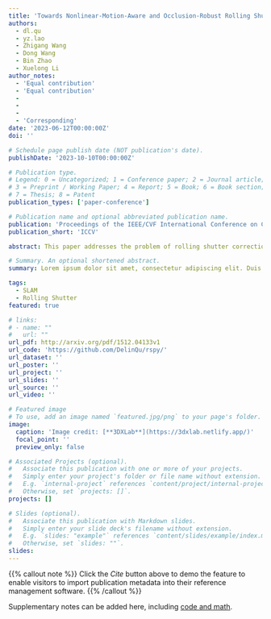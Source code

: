 ```yaml
---
title: 'Towards Nonlinear-Motion-Aware and Occlusion-Robust Rolling Shutter Correction'
authors:
  - dl.qu
  - yz.lao
  - Zhigang Wang
  - Dong Wang
  - Bin Zhao
  - Xuelong Li
author_notes:
  - 'Equal contribution'
  - 'Equal contribution'
  -
  -
  - 
  - 'Corresponding'
date: '2023-06-12T00:00:00Z'
doi: ''

# Schedule page publish date (NOT publication's date).
publishDate: '2023-10-10T00:00:00Z'

# Publication type.
# Legend: 0 = Uncategorized; 1 = Conference paper; 2 = Journal article;
# 3 = Preprint / Working Paper; 4 = Report; 5 = Book; 6 = Book section;
# 7 = Thesis; 8 = Patent
publication_types: ['paper-conference']

# Publication name and optional abbreviated publication name.
publication: 'Proceedings of the IEEE/CVF International Conference on Computer Vision (ICCV)'
publication_short: 'ICCV'

abstract: This paper addresses the problem of rolling shutter correction in complex nonlinear and dynamic scenes with extreme occlusion. Existing methods suffer from two main drawbacks. Firstly, they face challenges in estimating the accurate correction field due to the uniform velocity assumption, leading to significant image correction errors under complex motion. Secondly, the drastic occlusion in dynamic scenes prevents current solutions from achieving better image quality because of the inherent difficulties in aligning and aggregating multiple frames. To tackle these challenges, we model the curvilinear trajectory of pixels analytically and propose a geometry-based Quadratic Rolling Shutter (QRS) motion solver, which precisely estimates the high-order correction field of individual pixels. Besides, to reconstruct high-quality occlusion frames in dynamic scenes, we present a 3D video architecture that effectively Aligns and Aggregates multi-frame context, namely, RSA2-Net. We evaluate our method across a broad range of cameras and video sequences, demonstrating its significant superiority. Specifically, our method surpasses the state-of-the-art by +4.98, +0.77, and +4.33 of PSNR on Carla-RS, Fastec-RS, and BS-RSC datasets, respectively. Code is available at [https://github.com/DelinQu/qrsc](https://github.com/DelinQu/qrsc/).

# Summary. An optional shortened abstract.
summary: Lorem ipsum dolor sit amet, consectetur adipiscing elit. Duis posuere tellus ac convallis placerat. Proin tincidunt magna sed ex sollicitudin condimentum.

tags:
  - SLAM
  - Rolling Shutter
featured: true

# links:
# - name: ""
#   url: ""
url_pdf: http://arxiv.org/pdf/1512.04133v1
url_code: 'https://github.com/DelinQu/rspy/'
url_dataset: ''
url_poster: ''
url_project: ''
url_slides: ''
url_source: ''
url_video: ''

# Featured image
# To use, add an image named `featured.jpg/png` to your page's folder.
image:
  caption: 'Image credit: [**3DXLab**](https://3dxlab.netlify.app/)'
  focal_point: ''
  preview_only: false

# Associated Projects (optional).
#   Associate this publication with one or more of your projects.
#   Simply enter your project's folder or file name without extension.
#   E.g. `internal-project` references `content/project/internal-project/index.md`.
#   Otherwise, set `projects: []`.
projects: []

# Slides (optional).
#   Associate this publication with Markdown slides.
#   Simply enter your slide deck's filename without extension.
#   E.g. `slides: "example"` references `content/slides/example/index.md`.
#   Otherwise, set `slides: ""`.
slides:
---
```


{{% callout note %}}
Click the _Cite_ button above to demo the feature to enable visitors to import publication metadata into their reference management software.
{{% /callout %}}

Supplementary notes can be added here, including [code and math](https://wowchemy.com/docs/content/writing-markdown-latex/).
